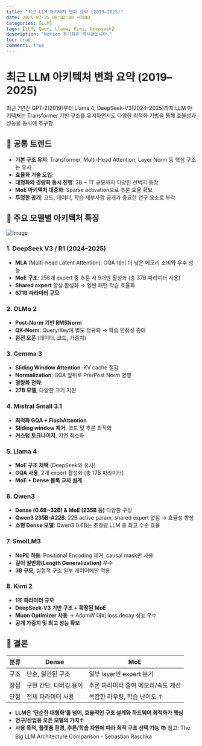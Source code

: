 ```yaml
---
title: "최근 LLM 아키텍처 변화 요약 (2019–2025)"
date: 2025-07-25 08:02:00 +0900
categories: [LLM]
tags: [LLM, Qwen, Llama, Kimi, Deepseek]
description: "Notion 동기화된 게시글입니다."
toc: true
comments: true
---
```


# 최근 LLM 아키텍처 변화 요약 (2019–2025)

최근 7년간 GPT-2(2019)부터 Llama 4, DeepSeek-V3(2024–2025)까지 LLM 아키텍처는 Transformer 기반 구조를 유지하면서도 다양한 최적화 기법을 통해 효율성과 성능을 동시에 추구함.

## 🔑 공통 트렌드

- **기본 구조 유지**: Transformer, Multi-Head Attention, Layer Norm 등 핵심 구조는 유사
- **효율화 기술 도입**:
- **대형화와 경량화 동시 진행**: 3B ~ 1T 규모까지 다양한 선택지 등장
- **MoE 아키텍처 대중화**: Sparse activation으로 추론 효율 확보
- **투명한 공개**: 코드, 데이터, 학습 세부사항 공개가 중요한 연구 요소로 부각
## 📌 주요 모델별 아키텍처 특징

![Image](https://prod-files-secure.s3.us-west-2.amazonaws.com/e6db513d-ec54-40ff-aa74-2487b0bcfe15/ac24fdd3-febf-45c7-8e99-afb6446591d8/image.png?X-Amz-Algorithm=AWS4-HMAC-SHA256&X-Amz-Content-Sha256=UNSIGNED-PAYLOAD&X-Amz-Credential=ASIAZI2LB4666MJLZPAA%2F20250726%2Fus-west-2%2Fs3%2Faws4_request&X-Amz-Date=20250726T070835Z&X-Amz-Expires=3600&X-Amz-Security-Token=IQoJb3JpZ2luX2VjEC4aCXVzLXdlc3QtMiJIMEYCIQCQqm6va5VegiTnW8lDrI%2BuBGKibk6jW1JIv2PL1d617AIhAN%2BJ1hTG%2B3WBRniQNAh%2FT8HUcJRlkQAd3rgxPR7x013GKv8DCFcQABoMNjM3NDIzMTgzODA1Igx9ISgJtL3maWYgq%2Fcq3AMS4lO8eVc%2BMsAy1rtRXCx3RenIy8AKgYzppIehvNrjaUFf49BndtwsQTqipeAgTo004Bc4XYcGMgS7mxBvO8h6lSXGFcr%2B2ttp05HxK4ev4Un6MiP3dRSKD7a10Ns3ce%2BlxIif7h%2BVh5KVzY6yr4m%2FgXgKPmMKxGztqLoTAJkjYKU01p6FXaiN1hDf8k8W26zX4xOPx60oavotjsiWIp2s69KWu0c6198QtqhBVyKwAaebgndHXzZx7Y8nndItDwBVBh%2B9X55%2FfMBuwEeFln6brv%2BBe%2B9WjLryoF2FE2D%2BnJoTLPJraMDcUCoxyjrvAsF%2F8xvEpfCHDEX%2F9oX9%2B9ewLMqvUuQUHNxaWtX%2FpW4IB5bm%2BLTPg3jMtjMl5e6oOXAwEuB3iuud1GM0rKtF1RnPKK7YtqzZIV4gB4Se4MF%2Fw6OtkcUoH%2BalF7g6nRikJCd7y70D6kwuO5H2%2B%2Fv6T3HbY10uE6xN%2Fu8hz66ylZmKPITeZH0SZpIXKCpQA83aTWPZfsWuM6lGC0aigVpAMN%2BDo7t27j%2BR7OUrOQXYXdL3Q6UReue0lrz3seHgkAcknIx6JP8umcPyE%2FLSSXfHoSafurLtS07PiaIZ71tXkXYQhrg%2FT%2Fq04WW5dyg4NDCQ4pHEBjqkAULy%2FNJ7H2u4Sy2DyDYvaIGlVyB%2FvwZkWngoyyq8%2F%2FD9aKL3YL0lMxK8aeO4sdLdo4uB%2F02lg6V%2BEWwFoAnSf7%2BVTpaiqrRaGbRXKCYjw8pYZh0Uh5UgntTMHsb%2BR4tg7mDv%2F4QxXu2qMHqnpzQLhtG24Ns4b3KZtvmZqb3X5zXhEPylkbIu3tp6f%2F49%2FEWKnUX4Fg%2B%2FTjgiMVbM1%2BwtxnucrNEQ&X-Amz-Signature=c0ad18ca6e52a7ee74daff15927c9448643d45bac4cae9fd6ad7d1939d0ebd37&X-Amz-SignedHeaders=host&x-amz-checksum-mode=ENABLED&x-id=GetObject)

### 1. DeepSeek V3 / R1 (2024–2025)

- **MLA** (Multi-head Latent Attention): GQA 대비 더 낮은 메모리 소비와 우수 성능
- **MoE 구조**: 256개 expert 중 추론 시 9개만 활성화 (총 37B 파라미터 사용)
- **Shared expert** 항상 활성화 → 일반 패턴 학습 효율화
- **671B 파라미터 규모**
### 2. OLMo 2

- **Post-Norm 기반 RMSNorm**
- **QK-Norm**: Query/Key에 별도 정규화 → 학습 안정성 증대
- **완전 오픈** (데이터, 코드, 가중치)
### 3. Gemma 3

- **Sliding Window Attention**: KV cache 절감
- **Normalization**: GQA 앞뒤로 Pre/Post Norm 병행
- **경량화 전략**:
- **27B 모델**, 다양한 크기 지원
### 4. Mistral Small 3.1

- **최적화 GQA + FlashAttention**
- **Sliding window 제거**, 코드 및 추론 최적화
- **커스텀 토크나이저**, 지연 최소화
### 5. Llama 4

- **MoE 구조 채택** (DeepSeek와 유사)
- **GQA 사용**, 2개 expert 활성화 (총 17B 파라미터)
- **MoE + Dense 블록 교차 설계**
### 6. Qwen3

- **Dense (0.6B~32B) & MoE (235B 등)** 다양한 구성
- **Qwen3 235B-A22B**: 22B active param, shared expert 없음 → 효율성 향상
- **소형 Dense 모델**: Qwen3 0.6B는 초경량 LLM 중 최고 수준 효율
### 7. SmolLM3

- **NoPE 적용**: Positional Encoding 제거, causal mask만 사용
- **길이 일반화(Length Generalization)** 우수
- **3B 규모**, 실험적 구조 일부 레이어에만 적용
### 8. Kimi 2

- **1조 파라미터 규모**
- **DeepSeek-V3 기반 구조 + 확장된 MoE**
- **Muon Optimizer 사용** → AdamW 대비 loss decay 성능 우수
- **공개 가중치 및 최고 성능 확보**
## 🧩 결론

| 분류 | Dense | MoE |
| --- | --- | --- |
| 구조 | 단순, 일관된 구조 | 일부 layer만 expert 분기 |
| 장점 | 구현 간단, 디버깅 용이 | 추론 파라미터 줄여 메모리/속도 개선 |
| 단점 | 전체 파라미터 사용 | 복잡한 라우팅, 학습 난이도 ↑ |

- **LLM은 ‘단순한 대형화’를 넘어, 효율적인 구조 설계와 하드웨어 최적화가 핵심**
- **연구/산업용 오픈 모델의 가치↑**
- **사용 목적, 플랫폼 환경, 추론/학습 자원에 따라 최적 구조 선택 가능**
📚 참고: The Big LLM Architecture Comparison - Sebastian Raschka


